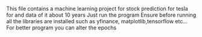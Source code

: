 This file contains a machine learning project for stock prediction for tesla for and data of it about 10 years
Just run the program
Ensure before running all the libraries are installed such as yfinance, matplotlib,tensorflow etc...
For better program you can alter the epochs
